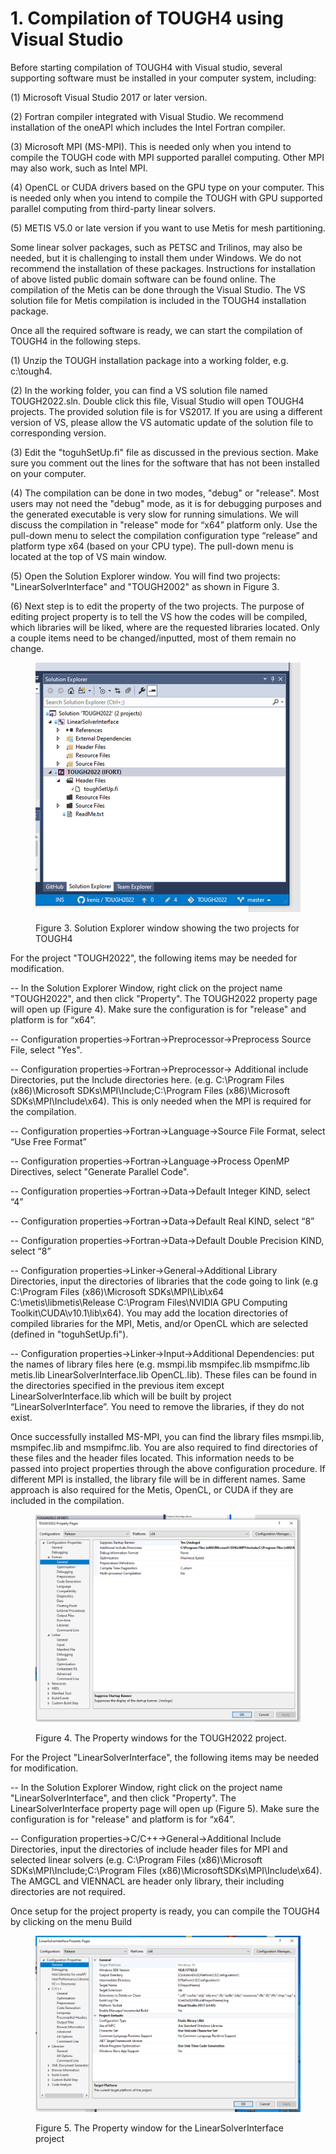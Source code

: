 # 1. Compilation of TOUGH4 using Visual Studio

Before starting compilation of TOUGH4 with Visual studio, several supporting software must be installed in your computer system, including:

(1) Microsoft Visual Studio 2017 or later version.

(2) Fortran compiler integrated with Visual Studio. We recommend installation of the oneAPI which includes the Intel Fortran compiler.

(3) Microsoft MPI (MS-MPI). This is needed only when you intend to compile the TOUGH code with MPI supported parallel computing.  Other MPI may also work, such as Intel MPI.

(4) OpenCL or CUDA drivers based on the GPU type on your computer. This is needed only when you intend to compile the TOUGH with GPU supported parallel computing from third-party linear solvers.

(5) METIS V5.0 or late version if you want to use Metis for mesh partitioning.

Some linear solver packages, such as PETSC and Trilinos, may also be needed, but it is challenging to install them under Windows. We do not recommend the installation of these packages. Instructions for installation of above listed public domain software can be found online. The compilation of the Metis can be done through the Visual Studio. The VS solution file for Metis compilation is included in the TOUGH4 installation package.

Once all the required software is ready, we can start the compilation of TOUGH4 in the following steps.

(1) Unzip the TOUGH installation package into a working folder, e.g.  c:\tough4.

(2) In the working folder, you can find a VS solution file named TOUGH2022.sln. Double click this file, Visual Studio will open TOUGH4 projects. The provided solution file is for VS2017. If you are using a different version of VS, please allow the VS automatic update of the solution file to corresponding version.

(3) Edit the "toguhSetUp.fi" file as discussed in the previous section. Make sure you comment out the lines for the software that has not been installed on your computer.

(4) The compilation can be done in two modes, "debug" or "release". Most users may not need the "debug" mode, as it is for debugging purposes and the generated executable is very slow for running simulations. We will discuss the compilation in "release" mode for “x64” platform only. Use the pull-down menu to select the compilation configuration type “release” and platform type x64 (based on your CPU type). The pull-down menu is located at the top of VS main window.  &#x20;

(5) Open the Solution Explorer window. You will find two projects: "LinearSolverInterface" and "TOUGH2002" as shown in Figure 3.

(6) Next step is to edit the property of the two projects. The purpose of editing project property is to tell the VS how the codes will be compiled, which libraries will be liked, where are the requested libraries located. Only a couple items need to be changed/inputted, most of them remain no change.

<figure><img src="../../.gitbook/assets/image (29).png" alt=""><figcaption><p>Figure 3. Solution Explorer window showing the two projects for TOUGH4</p></figcaption></figure>

For the project "TOUGH2022", the following items may be needed for modification.

&#x20;\-- In the Solution Explorer Window, right click on the project name "TOUGH2022", and then click "Property". The TOUGH2022 property page will open up (Figure 4). Make sure the configuration is for "release" and platform is for “x64”.

&#x20;\-- Configuration properties->Fortran->Preprocessor->Preprocess Source File, select "Yes".

\-- Configuration properties->Fortran->Preprocessor-> Additional include Directories, put the Include directories here. (e.g. C:\Program Files (x86)\Microsoft SDKs\MPI\Include;C:\Program Files (x86)\Microsoft SDKs\MPI\Include\x64). This is only needed when the MPI is required for the compilation.

\-- Configuration properties->Fortran->Language->Source File Format, select “Use Free Format”

\-- Configuration properties->Fortran->Language->Process OpenMP Directives, select "Generate Parallel Code".

\-- Configuration properties->Fortran->Data->Default Integer KIND, select “4”

\-- Configuration properties->Fortran->Data->Default Real KIND, select “8”

\-- Configuration properties->Fortran->Data->Default Double Precision KIND, select “8”

&#x20;\-- Configuration properties->Linker->General->Additional Library Directories, input the directories of libraries that the code going to link (e.g C:\Program Files (x86)\Microsoft SDKs\MPI\Lib\x64 C:\metis\libmetis\Release  C:\Program Files\NVIDIA GPU Computing Toolkit\CUDA\v10.1\lib\x64). You may add the location directories of compiled libraries for the MPI, Metis, and/or OpenCL which are selected (defined in "toguhSetUp.fi").

&#x20;\-- Configuration properties->Linker->Input->Additional Dependencies: put the names of library files here (e.g. msmpi.lib msmpifec.lib msmpifmc.lib metis.lib LinearSolverInterface.lib OpenCL.lib). These files can be found in the directories specified in the previous item except LinearSolverInterface.lib which will be built by project “LinearSolverInterface”. You need to remove the libraries, if they do not exist.&#x20;

Once successfully installed MS-MPI, you can find the library files msmpi.lib, msmpifec.lib and msmpifmc.lib. You are also required to find directories of these files and the header files located. This information needs to be passed into project properties through the above configuration procedure. If different MPI is installed, the library file will be in different names. Same approach is also required for the Metis, OpenCL, or CUDA if they are included in the compilation.

<figure><img src="../../.gitbook/assets/image (30).png" alt=""><figcaption><p>Figure 4. The Property windows for the TOUGH2022 project.</p></figcaption></figure>

&#x20;For the Project "LinearSolverInterface", the following items may be needed for modification.

&#x20;\-- In the Solution Explorer Window, right click on the project name  "LinearSolverInterface", and then click "Property". The LinearSolverInterface property page will open up (Figure 5). Make sure the configuration is for "release" and platform is for “x64”.

&#x20;\-- Configuration properties->C/C++->General->Additional Include Directories, input the directories of include header files for MPI and selected linear solvers (e.g. C:\Program Files (x86)\Microsoft SDKs\MPI\Include;C:\Program Files (x86)\MicrosoftSDKs\MPI\Include\x64). The AMGCL and VIENNACL are header only library, their including directories are not required.

Once setup for the project property is ready, you can compile the TOUGH4 by clicking on the menu Build

<figure><img src="../../.gitbook/assets/image (28).png" alt=""><figcaption><p>Figure 5. The Property window for the LinearSolverInterface project</p></figcaption></figure>
